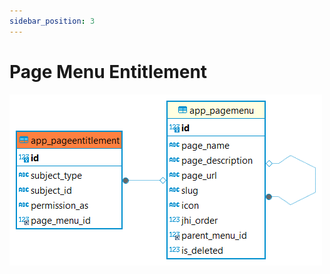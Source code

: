 ```yaml
---
sidebar_position: 3
---
```


# Page Menu Entitlement

![alt text](<../../../../../../../../../../../static/img/prismaenterprise - app_pageentitlement.png>)
